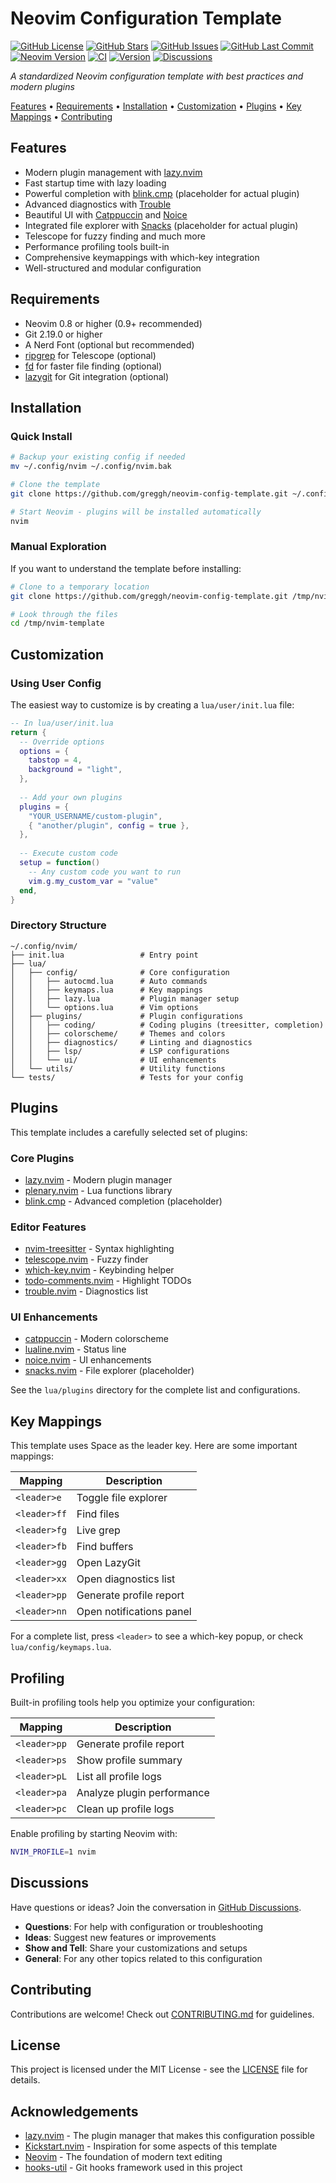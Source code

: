 # Neovim Configuration Template

[![GitHub License](https://img.shields.io/github/license/greggh/neovim-config-template?style=flat-square)](https://github.com/greggh/neovim-config-template/blob/main/LICENSE)
[![GitHub Stars](https://img.shields.io/github/stars/greggh/neovim-config-template?style=flat-square)](https://github.com/greggh/neovim-config-template/stargazers)
[![GitHub Issues](https://img.shields.io/github/issues/greggh/neovim-config-template?style=flat-square)](https://github.com/greggh/neovim-config-template/issues)
[![GitHub Last Commit](https://img.shields.io/github/last-commit/greggh/neovim-config-template?style=flat-square)](https://github.com/greggh/neovim-config-template/commits/main)
[![Neovim Version](https://img.shields.io/badge/Neovim-0.8%2B-blueviolet?style=flat-square&logo=neovim)](https://github.com/neovim/neovim)
[![CI](https://img.shields.io/github/actions/workflow/status/greggh/neovim-config-template/ci.yml?branch=main&style=flat-square&logo=github)](https://github.com/greggh/neovim-config-template/actions/workflows/ci.yml)
[![Version](https://img.shields.io/badge/Version-0.1.1-blue?style=flat-square)](https://github.com/greggh/neovim-config-template/releases/tag/v0.1.1)
[![Discussions](https://img.shields.io/github/discussions/greggh/neovim-config-template?style=flat-square&logo=github)](https://github.com/greggh/neovim-config-template/discussions)

*A standardized Neovim configuration template with best practices and modern plugins*

[Features](#features) •
[Requirements](#requirements) •
[Installation](#installation) •
[Customization](#customization) •
[Plugins](#plugins) •
[Key Mappings](#key-mappings) •
[Contributing](#contributing)

## Features

- Modern plugin management with [lazy.nvim](https://github.com/folke/lazy.nvim)
- Fast startup time with lazy loading
- Powerful completion with [blink.cmp](https://github.com/greggh/blink.cmp) (placeholder for actual plugin)
- Advanced diagnostics with [Trouble](https://github.com/folke/trouble.nvim)
- Beautiful UI with [Catppuccin](https://github.com/catppuccin/nvim) and [Noice](https://github.com/folke/noice.nvim)
- Integrated file explorer with [Snacks](https://github.com/greggh/snacks.nvim) (placeholder for actual plugin)
- Telescope for fuzzy finding and much more
- Performance profiling tools built-in
- Comprehensive keymappings with which-key integration
- Well-structured and modular configuration

## Requirements

- Neovim 0.8 or higher (0.9+ recommended)
- Git 2.19.0 or higher
- A Nerd Font (optional but recommended)
- [ripgrep](https://github.com/BurntSushi/ripgrep) for Telescope (optional)
- [fd](https://github.com/sharkdp/fd) for faster file finding (optional)
- [lazygit](https://github.com/jesseduffield/lazygit) for Git integration (optional)

## Installation

### Quick Install

```bash
# Backup your existing config if needed
mv ~/.config/nvim ~/.config/nvim.bak

# Clone the template
git clone https://github.com/greggh/neovim-config-template.git ~/.config/nvim

# Start Neovim - plugins will be installed automatically
nvim
```

### Manual Exploration

If you want to understand the template before installing:

```bash
# Clone to a temporary location
git clone https://github.com/greggh/neovim-config-template.git /tmp/nvim-template

# Look through the files
cd /tmp/nvim-template
```

## Customization

### Using User Config

The easiest way to customize is by creating a `lua/user/init.lua` file:

```lua
-- In lua/user/init.lua
return {
  -- Override options
  options = {
    tabstop = 4,
    background = "light",
  },
  
  -- Add your own plugins
  plugins = {
    "YOUR_USERNAME/custom-plugin",
    { "another/plugin", config = true },
  },
  
  -- Execute custom code
  setup = function()
    -- Any custom code you want to run
    vim.g.my_custom_var = "value"
  end,
}
```

### Directory Structure

```
~/.config/nvim/
├── init.lua                 # Entry point
├── lua/
│   ├── config/              # Core configuration
│   │   ├── autocmd.lua      # Auto commands
│   │   ├── keymaps.lua      # Key mappings
│   │   ├── lazy.lua         # Plugin manager setup
│   │   └── options.lua      # Vim options
│   ├── plugins/             # Plugin configurations
│   │   ├── coding/          # Coding plugins (treesitter, completion)
│   │   ├── colorscheme/     # Themes and colors
│   │   ├── diagnostics/     # Linting and diagnostics
│   │   ├── lsp/             # LSP configurations
│   │   └── ui/              # UI enhancements
│   └── utils/               # Utility functions
└── tests/                   # Tests for your config
```

## Plugins

This template includes a carefully selected set of plugins:

### Core Plugins
- [lazy.nvim](https://github.com/folke/lazy.nvim) - Modern plugin manager
- [plenary.nvim](https://github.com/nvim-lua/plenary.nvim) - Lua functions library
- [blink.cmp](https://github.com/greggh/blink.cmp) - Advanced completion (placeholder)

### Editor Features
- [nvim-treesitter](https://github.com/nvim-treesitter/nvim-treesitter) - Syntax highlighting
- [telescope.nvim](https://github.com/nvim-telescope/telescope.nvim) - Fuzzy finder
- [which-key.nvim](https://github.com/folke/which-key.nvim) - Keybinding helper
- [todo-comments.nvim](https://github.com/folke/todo-comments.nvim) - Highlight TODOs
- [trouble.nvim](https://github.com/folke/trouble.nvim) - Diagnostics list

### UI Enhancements
- [catppuccin](https://github.com/catppuccin/nvim) - Modern colorscheme
- [lualine.nvim](https://github.com/nvim-lualine/lualine.nvim) - Status line
- [noice.nvim](https://github.com/folke/noice.nvim) - UI enhancements
- [snacks.nvim](https://github.com/greggh/snacks.nvim) - File explorer (placeholder)

See the `lua/plugins` directory for the complete list and configurations.

## Key Mappings

This template uses Space as the leader key. Here are some important mappings:

| Mapping | Description |
|---------|-------------|
| `<leader>e` | Toggle file explorer |
| `<leader>ff` | Find files |
| `<leader>fg` | Live grep |
| `<leader>fb` | Find buffers |
| `<leader>gg` | Open LazyGit |
| `<leader>xx` | Open diagnostics list |
| `<leader>pp` | Generate profile report |
| `<leader>nn` | Open notifications panel |

For a complete list, press `<leader>` to see a which-key popup, or check `lua/config/keymaps.lua`.

## Profiling

Built-in profiling tools help you optimize your configuration:

| Mapping | Description |
|---------|-------------|
| `<leader>pp` | Generate profile report |
| `<leader>ps` | Show profile summary |
| `<leader>pL` | List all profile logs |
| `<leader>pa` | Analyze plugin performance |
| `<leader>pc` | Clean up profile logs |

Enable profiling by starting Neovim with:

```bash
NVIM_PROFILE=1 nvim
```

## Discussions

Have questions or ideas? Join the conversation in [GitHub Discussions](https://github.com/greggh/neovim-config-template/discussions).

- **Questions**: For help with configuration or troubleshooting
- **Ideas**: Suggest new features or improvements
- **Show and Tell**: Share your customizations and setups
- **General**: For any other topics related to this configuration

## Contributing

Contributions are welcome! Check out [CONTRIBUTING.md](CONTRIBUTING.md) for guidelines.

## License

This project is licensed under the MIT License - see the [LICENSE](LICENSE) file for details.

## Acknowledgements

- [lazy.nvim](https://github.com/folke/lazy.nvim) - The plugin manager that makes this configuration possible
- [Kickstart.nvim](https://github.com/nvim-lua/kickstart.nvim) - Inspiration for some aspects of this template
- [Neovim](https://neovim.io) - The foundation of modern text editing
- [hooks-util](https://github.com/greggh/hooks-util) - Git hooks framework used in this project